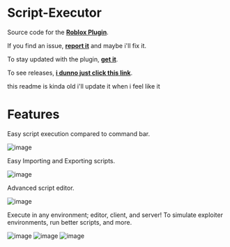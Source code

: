 # Script-Executor
Source code for the [**Roblox Plugin**](https://devforum.roblox.com/t/3141932).

If you find an issue, [**report it**](https://github.com/Micamaster100/Script-Executor/issues) and maybe i'll fix it.

To stay updated with the plugin, [**get it**](https://create.roblox.com/store/asset/117739697778479).

To see releases, [**i dunno just click this link**](https://github.com/Micamaster100/Script-Executor/releases).

this readme is kinda old i'll update it when i feel like it

# Features
Easy script execution compared to command bar.

![image](https://github.com/user-attachments/assets/713f4f4d-7614-4b98-8940-674aa9be47c5)

Easy Importing and Exporting scripts.

![image](https://github.com/user-attachments/assets/64ecae6e-e12f-4fc2-9b3f-bb375bf124a4)

Advanced script editor.

![image](https://github.com/user-attachments/assets/0ab0a434-097d-47cb-9c81-a2de7bb7ad31)

Execute in any environment; editor, client, and server!
To simulate exploiter environments, run better scripts, and more.

![image](https://github.com/user-attachments/assets/3fbf107d-618a-4747-bd90-c2e35b9776b9)
![image](https://github.com/user-attachments/assets/e6fbd856-1274-4fb2-8ce7-fd04f7b9c95e)
![image](https://github.com/user-attachments/assets/a14490d4-4c18-46d4-9aaf-7b4dee900151)
